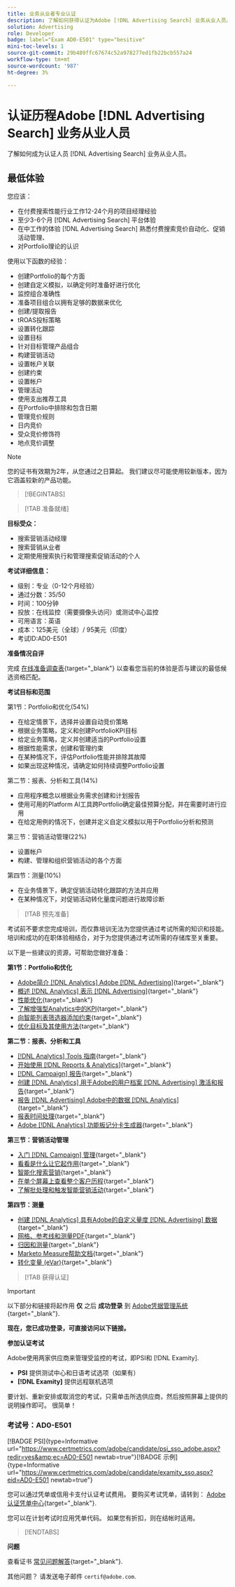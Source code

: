 ```yaml
---
title: 业务从业者专业认证
description: 了解如何获得认证为Adobe [!DNL Advertising Search] 业务从业人员。
solution: Advertising
role: Developer
badge: label="Exam AD0-E501" type="besitive"
mini-toc-levels: 1
source-git-commit: 29b489ffc67674c52a978277ed1fb22bcb557a24
workflow-type: tm+mt
source-wordcount: '987'
ht-degree: 3%

---
```


# 认证历程Adobe [!DNL Advertising Search] 业务从业人员

了解如何成为认证人员 [!DNL Advertising Search] 业务从业人员。

## 最低体验

您应该：

* 在付费搜索性能行业工作12-24个月的项目经理经验
* 至少3-6个月 [!DNL Advertising Search] 平台体验
* 在中工作的体验 [!DNL Advertising Search] 熟悉付费搜索竞价自动化、促销活动管理、
* 对Portfolio理论的认识

使用以下函数的经验：

* 创建Portfolio的每个方面
* 创建自定义模拟，以确定何时准备好进行优化
* 监控组合准确性
* 准备项目组合以拥有足够的数据来优化
* 创建/提取报告
* tROAS投标策略
* 设置转化跟踪
* 设置目标
* 针对目标管理产品组合
* 构建营销活动
* 设置帐户关联
* 创建约束
* 设置帐户
* 管理活动
* 使用支出推荐工具
* 在Portfolio中排除和包含日期
* 管理竞价规则
* 日内竞价
* 受众竞价修饰符
* 地点竞价调整

>[!NOTE]
>
>您的证书有效期为2年，从您通过之日算起。 我们建议尽可能使用较新版本，因为它涵盖较新的产品功能。

>[!BEGINTABS]

>[!TAB 准备就绪]

**目标受众：**

* 搜索营销活动经理
* 搜索营销从业者
* 定期使用搜索执行和管理搜索促销活动的个人

**考试详细信息：**

* 级别：专业（0-12个月经验）
* 通过分数：35/50
* 时间：100分钟
* 投放：在线监控（需要摄像头访问）或测试中心监控
* 可用语言：英语
* 成本：125美元（全球）/ 95美元（印度）
* 考试ID:AD0-E501

**准备情况自评**

完成 [在线准备调查表](https://scorpion.caveon.com/launchpad/ad-q-e407-readiness-questionnaire-for-adobe-target-architect-master-exam-copy-2yfz3t/ad-q-e501-readiness-questionnaire-for-adobe-advertising-cloud-search-business-practitioner-professional-exam){target="_blank"} 以查看您当前的体验是否与建议的最低候选资格匹配。

**考试目标和范围**

第1节：Portfolio和优化(54%)

* 在给定情景下，选择并设置自动竞价策略
* 根据业务策略，定义和创建PortfolioKPI目标
* 给定业务策略，定义并创建适当的Portfolio设置
* 根据性能需求，创建和管理约束
* 在某种情况下，评估Portfolio性能并排除其故障
* 如果出现这种情况，请确定如何持续调整Portfolio设置

第二节：报表、分析和工具(14%)

* 应用程序概念以根据业务需求创建和计划报告
* 使用可用的Platform AI工具跨Portfolio确定最佳预算分配，并在需要时进行应用
* 在给定用例的情况下，创建并定义自定义模拟以用于Portfolio分析和预测

第三节：营销活动管理(22%)

* 设置帐户
* 构建、管理和组织营销活动的各个方面

第四节：测量(10%)

* 在业务情景下，确定促销活动转化跟踪的方法并应用
* 在某种情况下，对促销活动转化量度问题进行故障诊断

>[!TAB 预先准备]

考试前不要求您完成培训，而仅靠培训无法为您提供通过考试所需的知识和技能。 培训和成功的在职体验相结合，对于为您提供通过考试所需的存储库至关重要。

以下是一些建议的资源，可帮助您做好准备：

**第1节：Portfolio和优化**

* [Adobe简介 [!DNL Analytics] Adobe [!DNL Advertising]](https://experienceleague.adobe.com/docs/advertising-cloud-learn/tutorials/analytics/intro-a4adc.html?lang=en){target="_blank"}
* [概述 [!DNL Analytics] 表示 [!DNL Advertising]](https://experienceleague.adobe.com/docs/advertising-cloud/integrations/analytics/overview.html?lang=en){target="_blank"}
* [性能优化](https://business.adobe.com/in/products/advertising/performance-optimization.html){target="_blank"}
* [了解增强型Analytics中的KPI](https://experienceleague.adobe.com/docs/workfront-learn/tutorials-workfront/reporting/enhanced-analytics/10-kpis-overview.html){target="_blank"}
* [向智能列表筛选器添加约束](https://experienceleague.adobe.com/docs/marketo/using/product-docs/core-marketo-concepts/smart-lists-and-static-lists/using-smart-lists/add-a-constraint-to-a-smart-list-filter.html?lang=en){target="_blank"}
* [优化目标及其使用方法](https://experienceleague.adobe.com/docs/advertising-cloud/dsp/optimization/optimization-goals.html?lang=en){target="_blank"}

**第二节：报表、分析和工具**

* [[!DNL Analytics] Tools 指南](https://experienceleague.adobe.com/docs/analytics/analyze/home.html?lang=en){target="_blank"}
* [开始使用 [!DNL Reports & Analytics]](https://experienceleague.adobe.com/docs/analytics/analyze/reports-analytics/getting-started.html?lang=en){target="_blank"}
* [[!DNL Campaign] 报告](https://business.adobe.com/in/products/campaign/campaign-reporting.html){target="_blank"}
* [创建 [!DNL Analytics] 用于Adobe的用户档案 [!DNL Advertising] 激活和报告](https://experienceleague.adobe.com/docs/advertising-cloud-learn/tutorials/analytics/analytics-profiles-a4adc.html?lang=en){target="_blank"}
* [报告 [!DNL Advertising] Adobe中的数据 [!DNL Analytics]](https://experienceleague.adobe.com/docs/analytics/integration/advertising-analytics/advertising-analytics-workflow/aa-report-ad-data-an.html?lang=en){target="_blank"}
* [报表时间处理](https://experienceleague.adobe.com/docs/analytics/components/virtual-report-suites/vrs-report-time-processing.html?lang=zh-Hans){target="_blank"}
* [Adobe [!DNL Analytics] 功能板记分卡生成器](https://experienceleague.adobe.com/docs/analytics-learn/tutorials/additional-tools/analytics-dashboards/adobe-analytics-dashboards-scorecard-builder.html?lang=en){target="_blank"}

**第三节：营销活动管理**

* [入门 [!DNL Campaign] 管理](https://experienceleague.adobe.com/docs/campaign-standard/using/administrating/get-started-campaign-administration.html?lang=en){target="_blank"}
* [看看是什么让它起作用](https://business.adobe.com/in/products/campaign/campaign-management.html){target="_blank"}
* [智能化搜索营销](https://www.adobe.com/content/dam/www/us/en/avstg/search-marketing-management/pdfs/Adobe_Advertising_Cloud_Search_Marketing_Tips_and_Tricks_Sheet.pdf){target="_blank"}
* [在单个屏幕上查看整个客户历程](https://business.adobe.com/in/products/campaign/adobe-campaign.html){target="_blank"}
* [了解批处理和触发智能营销活动](https://experienceleague.adobe.com/docs/marketo/using/product-docs/core-marketo-concepts/smart-campaigns/creating-a-smart-campaign/understanding-batch-and-trigger-smart-campaigns.html?lang=en){target="_blank"}

**第四节：测量**

* [创建 [!DNL Analytics] 具有Adobe的自定义量度 [!DNL Advertising] 数据](https://experienceleague.adobe.com/docs/advertising-cloud-learn/tutorials/analytics/analytics-custom-metrics-a4adc.html?lang=en){target="_blank"}
* [网格、参考线和测量PDF](https://helpx.adobe.com/in/acrobat/using/grids-guides-measurements-pdfs.html){target="_blank"}
* [归因和测量](https://business.adobe.com/in/products/advertising/attribution-measurement.html){target="_blank"}
* [Marketo Measure帮助文档](https://experienceleague.adobe.com/docs/marketo-measure/using/home.html?lang=en){target="_blank"}
* [转化变量 (eVar)](https://experienceleague.adobe.com/docs/analytics/admin/admin-tools/manage-report-suites/edit-report-suite/conversion-variables/conversion-var-admin.html?lang=en){target="_blank"}

>[!TAB 获得认证]

>[!IMPORTANT]
>
>以下部分和链接将起作用 **仅**  之后 **成功登录** 到 [Adobe凭据管理系统](http://www.certmetrics.com/adobe){target="_blank"}.

**现在，您已成功登录，可直接访问以下链接。**

**参加认证考试**

Adobe使用两家供应商来管理受监控的考试，即PSI和 [!DNL Examity].

* **PSI** 提供测试中心和日语考试选项（如果有）
* **[!DNL Examity]** 提供远程联机选项

要计划、重新安排或取消您的考试，只需单击所选供应商，然后按照屏幕上提供的说明操作即可。 很简单！

### 考试号：AD0-E501

[!BADGE PSI]{type=Informative url="https://www.certmetrics.com/adobe/candidate/psi_sso_adobe.aspx?redir=yes&amp;ec=AD0-E501 newtab=true"}[!BADGE 示例]{type=Informative url="https://www.certmetrics.com/adobe/candidate/examity_sso.aspx?eid=AD0-E501 newtab=true"}

您可以通过凭单或信用卡支付认证考试费用。 要购买考试凭单，请转到： [Adobe认证凭单中心](https://market.xvoucher.com/adobe/global){target="_blank"}.

您可以在计划考试时应用凭单代码。 如果您有折扣，则在结帐时适用。

>[!ENDTABS]

**问题**

查看证书 [常见问题解答](https://experienceleague.adobe.com/docs/certification/certification/faq.html?lang=en){target="_blank"}.

其他问题？ 请发送电子邮件 `certif@adobe.com`.

